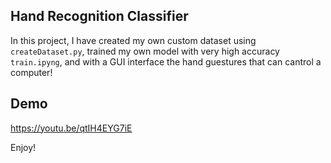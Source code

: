 ## Hand Recognition Classifier

In this project, I have created my own custom dataset using `createDataset.py`, trained my own model with very high accuracy `train.ipyng`, and with a GUI interface the hand guestures that can cantrol a computer!

## Demo 
https://youtu.be/qtIH4EYG7iE

Enjoy!